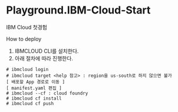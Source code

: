 # Playground.IBM-Cloud-Start

IBM Cloud 첫경험

How to deploy

1. IBMCLOUD CLI를 설치한다.
2. 아래 절차에 따라 진행한다.

```
# ibmcloud login
# ibmcloud target <help 참고> : region을 us-south로 하지 않으면 불가
[ 배포할 App 경로로 이동 ]
[ manifest.yaml 편집 ]
# ibmcloud --cf : cloud foundry
# ibmcloud cf install
# ibmcloud cf push
```
